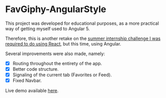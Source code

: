 # FavGiphy-AngularStyle

This project was developed for educational purposes, as a more practical way of getting myself used to Angular 5.

Therefore, this is another retake on the [summer internship challenge I was required to do using React](https://github.com/EdgarACarneiro/reactGiphyApp), but this time, using Angular.

Several improvements were also made, namely:
- [x] Routing throughout the entirety of the app.
- [x] Better code structure.
- [x] Signaling of the current tab (Favorites or Feed).
- [x] Fixed Navbar.

Live demo available [here](https://EdgarACarneiro.github.io/angularGiphyApp/trending).
